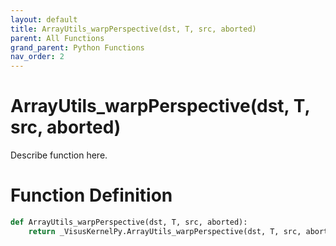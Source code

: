 ```yaml
---
layout: default
title: ArrayUtils_warpPerspective(dst, T, src, aborted)
parent: All Functions
grand_parent: Python Functions
nav_order: 2
---
```


# ArrayUtils_warpPerspective(dst, T, src, aborted)

Describe function here.

# Function Definition

```python
def ArrayUtils_warpPerspective(dst, T, src, aborted):
    return _VisusKernelPy.ArrayUtils_warpPerspective(dst, T, src, aborted)
```